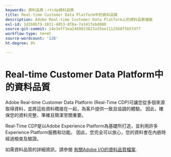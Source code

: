 ```yaml
---
keywords: 資料品質；rtcdp資料品質
title: Real-time Customer Data Platform中的資料品質
description: Adobe Real-time Customer Data Platform上的資料品質檔案
exl-id: 1d1b0bf9-1011-4053-8f8a-7a141febd000
source-git-commit: 14e3eff3ea2469023823a35ee1112568f5b5f4f7
workflow-type: tm+mt
source-wordcount: '128'
ht-degree: 0%

---
```


# Real-time Customer Data Platform中的資料品質

Adobe Real-time Customer Data Platform (Real-Time CDP)可讓您從多個來源取得資料，並將這些資料橋接在一起，為客戶提供一致且協調的體驗。 因此，確保您的資料完整、準確且簡潔至關重要。

Real-Time CDP是以Adobe Experience Platform為基礎所打造，並利用許多Experience Platform服務和功能。 因此，您完全可以放心，您的資料會在內嵌時經過檢查及驗證。

如需資料品質的詳細資訊，請參閱 [有關Adobe I/O的資料品質檔案](../../ingestion/quality/overview.md).
